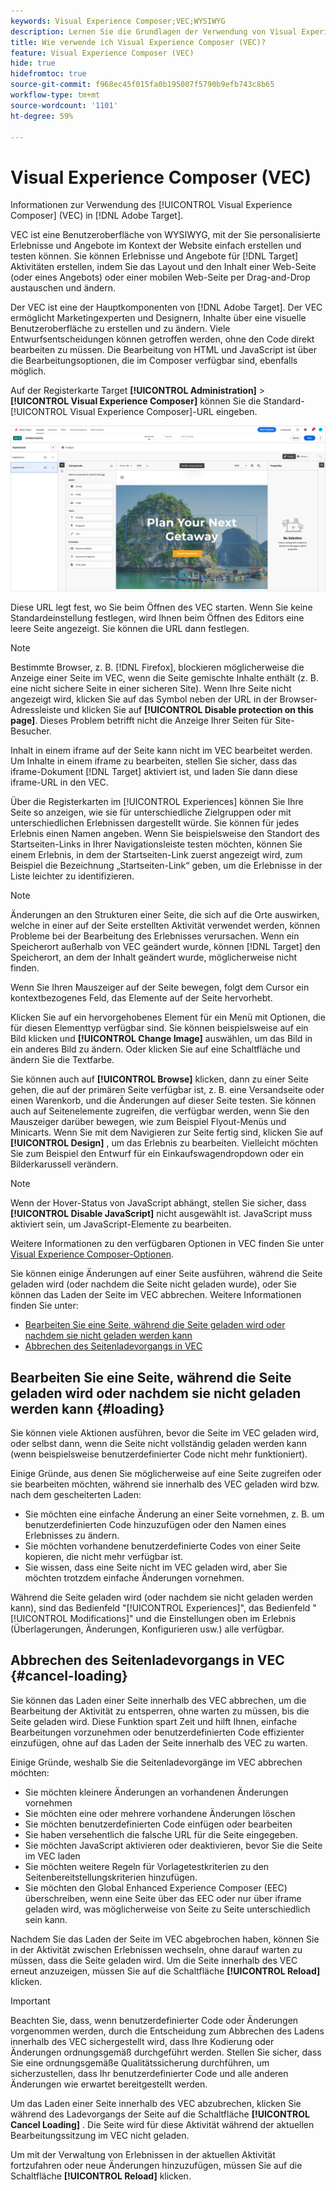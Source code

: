 ```yaml
---
keywords: Visual Experience Composer;VEC;WYSIWYG
description: Lernen Sie die Grundlagen der Verwendung von Visual Experience Composer (VEC) in Adobe Target kennen. VEC ist ein WYSIWYG-Editor, mit dem Sie mühelos personalisierte Erlebnisse erstellen können.
title: Wie verwende ich Visual Experience Composer (VEC)?
feature: Visual Experience Composer (VEC)
hide: true
hidefromtoc: true
source-git-commit: f968ec45f015fa0b195007f5790b9efb743c8b65
workflow-type: tm+mt
source-wordcount: '1101'
ht-degree: 59%

---
```


# Visual Experience Composer (VEC)

Informationen zur Verwendung des [!UICONTROL Visual Experience Composer] (VEC) in [!DNL Adobe Target].

VEC ist eine Benutzeroberfläche von WYSIWYG, mit der Sie personalisierte Erlebnisse und Angebote im Kontext der Website einfach erstellen und testen können. Sie können Erlebnisse und Angebote für [!DNL Target] Aktivitäten erstellen, indem Sie das Layout und den Inhalt einer Web-Seite (oder eines Angebots) oder einer mobilen Web-Seite per Drag-and-Drop austauschen und ändern.

Der VEC ist eine der Hauptkomponenten von [!DNL Adobe Target]. Der VEC ermöglicht Marketingexperten und Designern, Inhalte über eine visuelle Benutzeroberfläche zu erstellen und zu ändern. Viele Entwurfsentscheidungen können getroffen werden, ohne den Code direkt bearbeiten zu müssen. Die Bearbeitung von HTML und JavaScript ist über die Bearbeitungsoptionen, die im Composer verfügbar sind, ebenfalls möglich.

Auf der Registerkarte Target **[!UICONTROL Administration]** > **[!UICONTROL Visual Experience Composer]** können Sie die Standard-[!UICONTROL Visual Experience Composer]-URL eingeben.

![VEC hervorgehoben](/help/main/c-experiences/c-visual-experience-composer/assets/vec-highlight-refresh.png)

Diese URL legt fest, wo Sie beim Öffnen des VEC starten. Wenn Sie keine Standardeinstellung festlegen, wird Ihnen beim Öffnen des Editors eine leere Seite angezeigt. Sie können die URL dann festlegen.

>[!NOTE]
>
>Bestimmte Browser, z. B. [!DNL Firefox], blockieren möglicherweise die Anzeige einer Seite im VEC, wenn die Seite gemischte Inhalte enthält (z. B. eine nicht sichere Seite in einer sicheren Site). Wenn Ihre Seite nicht angezeigt wird, klicken Sie auf das Symbol neben der URL in der Browser-Adressleiste und klicken Sie auf **[!UICONTROL Disable protection on this page]**. Dieses Problem betrifft nicht die Anzeige Ihrer Seiten für Site-Besucher.

Inhalt in einem iframe auf der Seite kann nicht im VEC bearbeitet werden. Um Inhalte in einem iframe zu bearbeiten, stellen Sie sicher, dass das iframe-Dokument [!DNL Target] aktiviert ist, und laden Sie dann diese iframe-URL in den VEC.

Über die Registerkarten im [!UICONTROL Experiences] können Sie Ihre Seite so anzeigen, wie sie für unterschiedliche Zielgruppen oder mit unterschiedlichen Erlebnissen dargestellt würde. Sie können für jedes Erlebnis einen Namen angeben. Wenn Sie beispielsweise den Standort des Startseiten-Links in Ihrer Navigationsleiste testen möchten, können Sie einem Erlebnis, in dem der Startseiten-Link zuerst angezeigt wird, zum Beispiel die Bezeichnung „Startseiten-Link“ geben, um die Erlebnisse in der Liste leichter zu identifizieren.

>[!NOTE]
>
>Änderungen an den Strukturen einer Seite, die sich auf die Orte auswirken, welche in einer auf der Seite erstellten Aktivität verwendet werden, können Probleme bei der Bearbeitung des Erlebnisses verursachen. Wenn ein Speicherort außerhalb von VEC geändert wurde, können [!DNL Target] den Speicherort, an dem der Inhalt geändert wurde, möglicherweise nicht finden.

Wenn Sie Ihren Mauszeiger auf der Seite bewegen, folgt dem Cursor ein kontextbezogenes Feld, das Elemente auf der Seite hervorhebt.

<!--Click the **[!UICONTROL Overlays]** icon to change the way the highlight displays. For example, you can choose to highlight only images, links, regional mboxes, modifications, or JavaScript. You can change the color of the highlight. You can also specify a highlight color and type of fill used to highlight different element types.

![Change Overlay settings](/help/main/c-experiences/c-visual-experience-composer/assets/change-overlay.png)-->

Klicken Sie auf ein hervorgehobenes Element für ein Menü mit Optionen, die für diesen Elementtyp verfügbar sind. Sie können beispielsweise auf ein Bild klicken und **[!UICONTROL Change Image]** auswählen, um das Bild in ein anderes Bild zu ändern. Oder klicken Sie auf eine Schaltfläche und ändern Sie die Textfarbe.

Sie können auch auf **[!UICONTROL Browse]** klicken, dann zu einer Seite gehen, die auf der primären Seite verfügbar ist, z. B. eine Versandseite oder einen Warenkorb, und die Änderungen auf dieser Seite testen. Sie können auch auf Seitenelemente zugreifen, die verfügbar werden, wenn Sie den Mauszeiger darüber bewegen, wie zum Beispiel Flyout-Menüs und Minicarts. Wenn Sie mit dem Navigieren zur Seite fertig sind, klicken Sie auf **[!UICONTROL Design]** , um das Erlebnis zu bearbeiten. Vielleicht möchten Sie zum Beispiel den Entwurf für ein Einkaufswagendropdown oder ein Bilderkarussell verändern.

>[!NOTE]
>
>Wenn der Hover-Status von JavaScript abhängt, stellen Sie sicher, dass **[!UICONTROL Disable JavaScript]** nicht ausgewählt ist. JavaScript muss aktiviert sein, um JavaScript-Elemente zu bearbeiten.

Weitere Informationen zu den verfügbaren Optionen in VEC finden Sie unter [Visual Experience Composer-Optionen](/help/main/c-experiences/c-visual-experience-composer/viztarget-options.md#reference_3BD1BEEAFA584A749ED2D08F14732E81).

Sie können einige Änderungen auf einer Seite ausführen, während die Seite geladen wird (oder nachdem die Seite nicht geladen wurde), oder Sie können das Laden der Seite im VEC abbrechen. Weitere Informationen finden Sie unter:

* [Bearbeiten Sie eine Seite, während die Seite geladen wird oder nachdem sie nicht geladen werden kann](#loading)
* [Abbrechen des Seitenladevorgangs in VEC](#cancel-loading)

## Bearbeiten Sie eine Seite, während die Seite geladen wird oder nachdem sie nicht geladen werden kann {#loading}

Sie können viele Aktionen ausführen, bevor die Seite im VEC geladen wird, oder selbst dann, wenn die Seite nicht vollständig geladen werden kann (wenn beispielsweise benutzerdefinierter Code nicht mehr funktioniert).

Einige Gründe, aus denen Sie möglicherweise auf eine Seite zugreifen oder sie bearbeiten möchten, während sie innerhalb des VEC geladen wird bzw. nach dem gescheiterten Laden:

* Sie möchten eine einfache Änderung an einer Seite vornehmen, z. B. um benutzerdefinierten Code hinzuzufügen oder den Namen eines Erlebnisses zu ändern.
* Sie möchten vorhandene benutzerdefinierte Codes von einer Seite kopieren, die nicht mehr verfügbar ist.
* Sie wissen, dass eine Seite nicht im VEC geladen wird, aber Sie möchten trotzdem einfache Änderungen vornehmen.

Während die Seite geladen wird (oder nachdem sie nicht geladen werden kann), sind das Bedienfeld &quot;[!UICONTROL Experiences]&quot;, das Bedienfeld &quot;[!UICONTROL Modifications]&quot; und die Einstellungen oben im Erlebnis (Überlagerungen, Änderungen, Konfigurieren usw.) alle verfügbar.

## Abbrechen des Seitenladevorgangs in VEC {#cancel-loading}

Sie können das Laden einer Seite innerhalb des VEC abbrechen, um die Bearbeitung der Aktivität zu entsperren, ohne warten zu müssen, bis die Seite geladen wird. Diese Funktion spart Zeit und hilft Ihnen, einfache Bearbeitungen vorzunehmen oder benutzerdefinierten Code effizienter einzufügen, ohne auf das Laden der Seite innerhalb des VEC zu warten.

Einige Gründe, weshalb Sie die Seitenladevorgänge im VEC abbrechen möchten:

* Sie möchten kleinere Änderungen an vorhandenen Änderungen vornehmen
* Sie möchten eine oder mehrere vorhandene Änderungen löschen
* Sie möchten benutzerdefinierten Code einfügen oder bearbeiten
* Sie haben versehentlich die falsche URL für die Seite eingegeben.
* Sie möchten JavaScript aktivieren oder deaktivieren, bevor Sie die Seite im VEC laden
* Sie möchten weitere Regeln für Vorlagetestkriterien zu den Seitenbereitstellungskriterien hinzufügen.
* Sie möchten den Global Enhanced Experience Composer (EEC) überschreiben, wenn eine Seite über das EEC oder nur über iframe geladen wird, was möglicherweise von Seite zu Seite unterschiedlich sein kann.

Nachdem Sie das Laden der Seite im VEC abgebrochen haben, können Sie in der Aktivität zwischen Erlebnissen wechseln, ohne darauf warten zu müssen, dass die Seite geladen wird. Um die Seite innerhalb des VEC erneut anzuzeigen, müssen Sie auf die Schaltfläche **[!UICONTROL Reload]** klicken.

>[!IMPORTANT]
>
>Beachten Sie, dass, wenn benutzerdefinierter Code oder Änderungen vorgenommen werden, durch die Entscheidung zum Abbrechen des Ladens innerhalb des VEC sichergestellt wird, dass Ihre Kodierung oder Änderungen ordnungsgemäß durchgeführt werden. Stellen Sie sicher, dass Sie eine ordnungsgemäße Qualitätssicherung durchführen, um sicherzustellen, dass Ihr benutzerdefinierter Code und alle anderen Änderungen wie erwartet bereitgestellt werden.

Um das Laden einer Seite innerhalb des VEC abzubrechen, klicken Sie während des Ladevorgangs der Seite auf die Schaltfläche **[!UICONTROL Cancel Loading]** . Die Seite wird für diese Aktivität während der aktuellen Bearbeitungssitzung im VEC nicht geladen.

Um mit der Verwaltung von Erlebnissen in der aktuellen Aktivität fortzufahren oder neue Änderungen hinzuzufügen, müssen Sie auf die Schaltfläche **[!UICONTROL Reload]** klicken.
